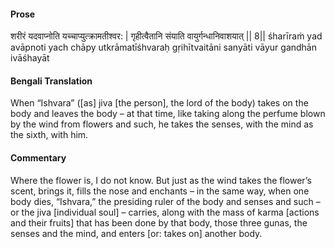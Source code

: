 #### Prose 

शरीरं यदवाप्नोति यच्चाप्युत्क्रामतीश्वर: |
गृहीत्वैतानि संयाति वायुर्गन्धानिवाशयात् || 8||
śharīraṁ yad avāpnoti yach chāpy utkrāmatīśhvaraḥ
gṛihītvaitāni sanyāti vāyur gandhān ivāśhayāt

 #### Bengali Translation 

When “Ishvara” ([as] jiva [the person], the lord of the body) takes on the body and leaves the body – at that time, like taking along the perfume blown by the wind from flowers and such, he takes the senses, with the mind as the sixth, with him.

 #### Commentary 

Where the flower is, I do not know. But just as the wind takes the flower’s scent, brings it, fills the nose and enchants – in the same way, when one body dies, “Ishvara,” the presiding ruler of the body and senses and such – or the jiva [individual soul] – carries, along with the mass of karma [actions and their fruits] that has been done by that body, those three gunas, the senses and the mind, and enters [or: takes on] another body.
